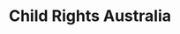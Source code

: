 ---
layout: project
title: Child Rights Australia
name_for_thumbnail: Child Rights<br>Australia
client: Child Rights Australia
thumbnail_image: /uploads/site-image-child-rights-australia.jpg
header_image: /uploads/site-image-child-rights-australia.jpg
platforms: [NationBuilder, Aware v2]
year: 2017
roles: Frontend & backend development
web:
  launch_url: https://www.childrightsaustralia.org.au/
  images:
    - /uploads/site-web-child-rights-australia.png
type: Campaign Website
category: Coded for Code Nation Australia
tags: [Campaign Platform, Theme Dark]
type_slug: project
order: 13
---